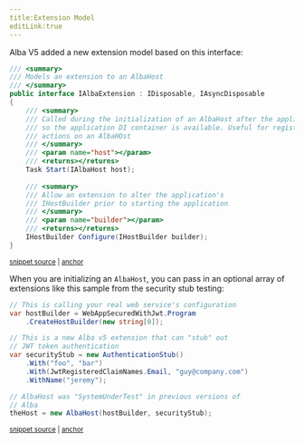 ```yaml
---
title:Extension Model
editLink:true
---
```


Alba V5 added a new extension model based on this interface:

<!-- snippet: sample_IAlbaExtension -->
<a id='snippet-sample_ialbaextension'></a>
```cs
/// <summary>
/// Models an extension to an AlbaHost
/// </summary>
public interface IAlbaExtension : IDisposable, IAsyncDisposable
{
    /// <summary>
    /// Called during the initialization of an AlbaHost after the application is started,
    /// so the application DI container is available. Useful for registering setup or teardown
    /// actions on an AlbaHOst
    /// </summary>
    /// <param name="host"></param>
    /// <returns></returns>
    Task Start(IAlbaHost host);
    
    /// <summary>
    /// Allow an extension to alter the application's
    /// IHostBuilder prior to starting the application
    /// </summary>
    /// <param name="builder"></param>
    /// <returns></returns>
    IHostBuilder Configure(IHostBuilder builder);
}
```
<sup><a href='https://github.com/JasperFx/alba/blob/master/src/Alba/IAlbaExtension.cs#L7-L32' title='Snippet source file'>snippet source</a> | <a href='#snippet-sample_ialbaextension' title='Start of snippet'>anchor</a></sup>
<!-- endSnippet -->

When you are initializing an `AlbaHost`, you can pass in an optional array of extensions like this sample from the security stub
testing:

<!-- snippet: sample_bootstrapping_with_stub_extension -->
<a id='snippet-sample_bootstrapping_with_stub_extension'></a>
```cs
// This is calling your real web service's configuration
var hostBuilder = WebAppSecuredWithJwt.Program
    .CreateHostBuilder(new string[0]);

// This is a new Alba v5 extension that can "stub" out
// JWT token authentication
var securityStub = new AuthenticationStub()
    .With("foo", "bar")
    .With(JwtRegisteredClaimNames.Email, "guy@company.com")
    .WithName("jeremy");

// AlbaHost was "SystemUnderTest" in previous versions of
// Alba
theHost = new AlbaHost(hostBuilder, securityStub);
```
<sup><a href='https://github.com/JasperFx/alba/blob/master/src/Alba.Testing/Security/web_api_authentication_with_stub.cs#L21-L38' title='Snippet source file'>snippet source</a> | <a href='#snippet-sample_bootstrapping_with_stub_extension' title='Start of snippet'>anchor</a></sup>
<!-- endSnippet -->

